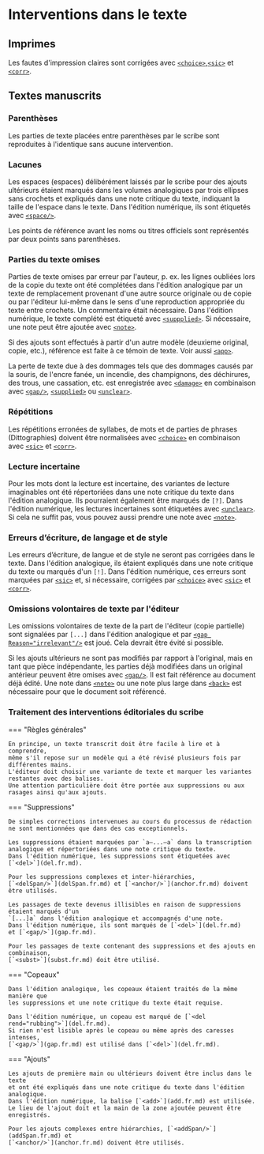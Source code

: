 # Interventions dans le texte

## Imprimes

Les fautes d'impression claires sont corrigées avec
[`<choice>`](choice.fr.md),[`<sic>`](sic.fr.md) et [`<corr>`](corr.fr.md).

## Textes manuscrits

### Parenthèses

Les parties de texte placées entre parenthèses par le scribe sont reproduites
à l'identique sans aucune intervention.

### Lacunes

Les espaces (espaces) délibérément laissés par le scribe pour des ajouts ultérieurs
étaient marqués dans les volumes analogiques par trois ellipses sans crochets et
expliqués dans une note critique du texte, indiquant la taille de l'espace dans le texte.
Dans l'édition numérique, ils sont étiquetés avec [`<space/>`](space.fr.md).

Les points de référence avant les noms ou titres officiels sont
représentés par deux points sans parenthèses.

### Parties du texte omises

Parties de texte omises par erreur par l'auteur, p. ex. les lignes oubliées 
lors de la copie du texte ont été complétées dans l'édition analogique par
un texte de remplacement provenant d'une autre source originale ou de copie
ou par l'éditeur lui-même dans le sens d'une reproduction appropriée du texte
entre crochets.
Un commentaire était nécessaire.
Dans l'édition numérique, le texte complété est étiqueté avec
[`<suppplied>`](supplied.fr.md). 
Si nécessaire, une note peut être ajoutée avec [`<note>`](note.fr.md).

Si des ajouts sont effectués à partir d'un autre modèle (deuxieme original,
copie, etc.), référence est faite à ce témoin de texte.
Voir aussi [`<app>`](app.fr.md).

La perte de texte due à des dommages tels que des dommages causés par la souris,
de l'encre fanée, un incendie, des champignons, des déchirures, des trous, une
cassation, etc. est enregistrée avec [`<damage>`](damage.fr.md) en combinaison
avec [`<gap/>`](gap.fr.md), [`<supplied>`](supplied.fr.md) ou [`<unclear>`](unclear.fr.md).

### Répétitions

Les répétitions erronées de syllabes, de mots et de parties de phrases (Dittographies)
doivent être normalisées avec [`<choice>`](choice.fr.md) en combinaison avec
[`<sic>`](sic.fr.md) et [`<corr>`](corr.fr.md).

### Lecture incertaine

Pour les mots dont la lecture est incertaine, des variantes de lecture imaginables
ont été répertoriées dans une note critique du texte dans l'édition analogique.
Ils pourraient également être marqués de `[?]`.
Dans l'édition numérique, les lectures incertaines sont étiquetées avec
[`<unclear>`](unclear.fr.md). Si cela ne suffit pas, vous pouvez aussi prendre
une note avec [`<note>`](note.fr.md).

### Erreurs d’écriture, de langage et de style

Les erreurs d’écriture, de langue et de style ne seront pas corrigées dans le texte.
Dans l'édition analogique, ils étaient expliqués dans une note critique du texte ou
marqués d'un `[!]`.
Dans l'édition numérique, ces erreurs sont marquées par [`<sic>`](sic.fr.md) et,
si nécessaire, corrigées par [`<choice>`](choice.fr.md) avec [`<sic>`](sic.fr.md) et
[`<corr>`](corr.fr.md).

### Omissions volontaires de texte par l'éditeur

Les omissions volontaires de texte de la part de l'éditeur (copie partielle) sont
signalées par `[...]` dans l'édition analogique et par
[`<gap Reason="irrelevant"/>`](gap.fr.md) est joué.
Cela devrait être évité si possible.

Si les ajouts ultérieurs ne sont pas modifiés par rapport à l'original, mais en tant
que pièce indépendante, les parties déjà modifiées dans un original antérieur peuvent
être omises avec [`<gap/>`](gap.fr.md).
Il est fait référence au document déjà édité.
Une note dans [`<note>`](note.fr.md) ou une note plus large dans [`<back>`](back.fr.md)
est nécessaire pour que le document soit référencé.

### Traitement des interventions éditoriales du scribe

=== "Règles générales"

    En principe, un texte transcrit doit être facile à lire et à comprendre,
    même s'il repose sur un modèle qui a été révisé plusieurs fois par
    différentes mains.
    L'éditeur doit choisir une variante de texte et marquer les variantes
    restantes avec des balises.
    Une attention particulière doit être portée aux suppressions ou aux
    rasages ainsi qu'aux ajouts.

=== "Suppressions"

    De simples corrections intervenues au cours du processus de rédaction
    ne sont mentionnées que dans des cas exceptionnels.

    Les suppressions étaient marquées par `a–...–a` dans la transcription
    analogique et répertoriées dans une note critique du texte.
    Dans l'édition numérique, les suppressions sont étiquetées avec [`<del>`](del.fr.md).

    Pour les suppressions complexes et inter-hiérarchies,
    [`<delSpan/>`](delSpan.fr.md) et [`<anchor/>`](anchor.fr.md) doivent être utilisés.

    Les passages de texte devenus illisibles en raison de suppressions étaient marqués d'un
    `[...]a` dans l'édition analogique et accompagnés d'une note.
    Dans l'édition numérique, ils sont marqués de [`<del>`](del.fr.md)
    et [`<gap/>`](gap.fr.md).

    Pour les passages de texte contenant des suppressions et des ajouts en combinaison,
    [`<subst>`](subst.fr.md) doit être utilisé.

=== "Copeaux"

    Dans l'édition analogique, les copeaux étaient traités de la même manière que
    les suppressions et une note critique du texte était requise.

    Dans l'édition numérique, un copeau est marqué de [`<del rend="rubbing">`](del.fr.md).
    Si rien n'est lisible après le copeau ou même après des caresses intenses,
    [`<gap/>`](gap.fr.md) est utilisé dans [`<del>`](del.fr.md).

=== "Ajouts"

    Les ajouts de première main ou ultérieurs doivent être inclus dans le texte
    et ont été expliqués dans une note critique du texte dans l'édition analogique.
    Dans l'édition numérique, la balise [`<add>`](add.fr.md) est utilisée.
    Le lieu de l'ajout doit et la main de la zone ajoutée peuvent être enregistrés.

    Pour les ajouts complexes entre hiérarchies, [`<addSpan/>`](addSpan.fr.md) et
    [`<anchor/>`](anchor.fr.md) doivent être utilisés.
